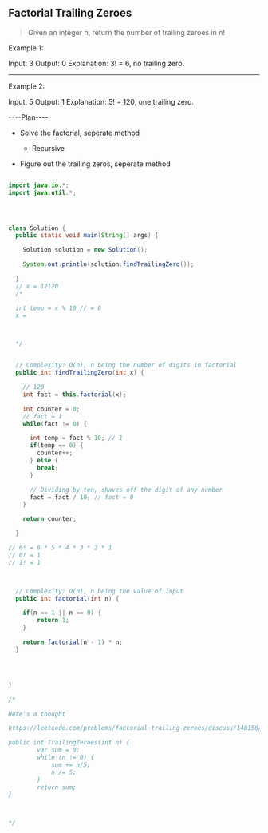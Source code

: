 ## Factorial Trailing Zeroes

> Given an integer n, return the number of trailing zeroes in n!

Example 1:

Input: 3
Output: 0
Explanation: 3! = 6, no trailing zero.

------------

Example 2:

Input: 5
Output: 1
Explanation: 5! = 120, one trailing zero.


----Plan----

- Solve the factorial, seperate method
  - Recursive



- Figure out the trailing zeros, seperate method



```java

import java.io.*;
import java.util.*;




class Solution {
  public static void main(String[] args) {

    Solution solution = new Solution();

    System.out.println(solution.findTrailingZero());

  }
  // x = 12120
  /*

  int temp = x % 10 // = 0
  x =



  */


  // Complexity: O(n), n being the number of digits in factorial
  public int findTrailingZero(int x) {

    // 120
    int fact = this.factorial(x);

    int counter = 0;
    // fact = 1
    while(fact != 0) {

      int temp = fact % 10; // 1
      if(temp == 0) {
        counter++;
      } else {
        break;
      }

      // Dividing by ten, shaves off the digit of any number
      fact = fact / 10; // fact = 0
    }

    return counter;

  }

// 6! = 6 * 5 * 4 * 3 * 2 * 1
// 0! = 1
// 1! = 1



  // Complexity: O(n), n being the value of input
  public int factorial(int n) {

    if(n == 1 || n == 0) {
        return 1;
    }

    return factorial(n - 1) * n;
  }




}

/*

Here's a thought

https://leetcode.com/problems/factorial-trailing-zeroes/discuss/140156/Iterative-C-Solution

public int TrailingZeroes(int n) {
        var sum = 0;
        while (n != 0) {
            sum += n/5;
            n /= 5;
        }
        return sum;
}



*/


```
